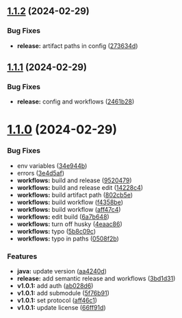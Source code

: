 ## [1.1.2](https://github.com/histopathology-image-annotation-tool/hiat-app/compare/v1.1.1...v1.1.2) (2024-02-29)


### Bug Fixes

* **release:** artifact paths in config ([273634d](https://github.com/histopathology-image-annotation-tool/hiat-app/commit/273634d0027e61b35d906e18859128ed11a5b416))

## [1.1.1](https://github.com/histopathology-image-annotation-tool/hiat-app/compare/v1.1.0...v1.1.1) (2024-02-29)


### Bug Fixes

* **release:** config and workflows ([2461b28](https://github.com/histopathology-image-annotation-tool/hiat-app/commit/2461b287453c4fbe8bbb096d528c6faa54817b38))

# [1.1.0](https://github.com/histopathology-image-annotation-tool/hiat-app/compare/v1.0.0...v1.1.0) (2024-02-29)


### Bug Fixes

* env variables ([34e944b](https://github.com/histopathology-image-annotation-tool/hiat-app/commit/34e944b8790c19d06c5a16ac7d6eaba480e1b51a))
* errors ([3e4d5af](https://github.com/histopathology-image-annotation-tool/hiat-app/commit/3e4d5af429e0fb6a5ce66f68f436415a3936f27c))
* **workflows:** build and release ([9520479](https://github.com/histopathology-image-annotation-tool/hiat-app/commit/9520479e4db38508ea79df8cc9ad35c6d66db045))
* **workflows:** build and release edit ([14228c4](https://github.com/histopathology-image-annotation-tool/hiat-app/commit/14228c478076abbdc09e4700d437978d7afe55ff))
* **workflows:** build artifact path ([802cb5e](https://github.com/histopathology-image-annotation-tool/hiat-app/commit/802cb5edd7004dc6db90232aac09b668aa621071))
* **workflows:** build workflow ([f4358be](https://github.com/histopathology-image-annotation-tool/hiat-app/commit/f4358be379b9312c70661571605f378c1a428626))
* **workflows:** build workflow ([aff47c4](https://github.com/histopathology-image-annotation-tool/hiat-app/commit/aff47c4c348ef45c8d94e2bdab13ee0878c7b1f3))
* **workflows:** edit build ([6a7b648](https://github.com/histopathology-image-annotation-tool/hiat-app/commit/6a7b64811997332cd029081df8226cd8ace2ad4c))
* **workflows:** turn off husky ([4eaac86](https://github.com/histopathology-image-annotation-tool/hiat-app/commit/4eaac86388c1b43b6037376f9a68830e4823ed68))
* **workflows:** typo ([5b8c09c](https://github.com/histopathology-image-annotation-tool/hiat-app/commit/5b8c09c59021795d875befd1fb84aec593db83f0))
* **workflows:** typo in paths ([0508f2b](https://github.com/histopathology-image-annotation-tool/hiat-app/commit/0508f2bb30c81e585ad3ea04e1bdaff52a8c5661))


### Features

* **java:** update version ([aa4240d](https://github.com/histopathology-image-annotation-tool/hiat-app/commit/aa4240dc2b1766f73cb6ea26090d8365a62df812))
* **release:** add semantic release and workflows ([3bd1d31](https://github.com/histopathology-image-annotation-tool/hiat-app/commit/3bd1d3195b033a5a503b7397e7d06861e14924f9))
* **v1.0.1:** add auth ([ab028d6](https://github.com/histopathology-image-annotation-tool/hiat-app/commit/ab028d61f790858b5f52f575971c8be28e3e9d17))
* **v1.0.1:** add submodule ([5f76b91](https://github.com/histopathology-image-annotation-tool/hiat-app/commit/5f76b916259c820f5034507cd3a3a67d0e620e3d))
* **v1.0.1:** set protocol ([aff46c1](https://github.com/histopathology-image-annotation-tool/hiat-app/commit/aff46c1b0afdf4f439606fc0c894451fe8821878))
* **v1.0.1:** update license ([66ff91d](https://github.com/histopathology-image-annotation-tool/hiat-app/commit/66ff91d4047b86f7ddc239fb0b67bbd4564f330c))
